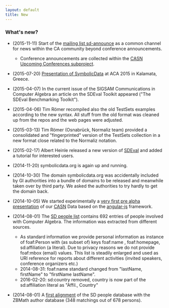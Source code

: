 ```yaml
---
layout: default
title: New
---
```


### What's new?

-   (2015-11-11) Start of the [mailing list sd-announce](http://lists.informatik.uni-leipzig.de/mailman/listinfo/sd-announce) as a common channel for news within the CA community beyond conference announcements.
    -   Conference announcements are collected within the [CASN Upcoming Conferences subproject](CASN "wikilink").

-   (2015-07-20) [Presentation of SymbolicData](Publications "wikilink") at ACA 2015 in Kalamata, Greece.
-   (2015-04-07) In the current issue of the SIGSAM Communications in Computer Algebra an article on the SDEval Toolkit appeared ("The SDEval Benchmarking Toolkit").
-   (2015-04-06) Tim Römer recompiled also the old TestSets examples according to the new syntax. All stuff from the old format was cleaned up from the repos and the web pages were adjusted.
-   (2015-03-13) Tim Römer (Osnabrück, Normaliz team) provided a consolidated and "fingerprinted" version of the TestSets collection in a new format close related to the Normaliz notation.
-   (2015-02-17) Albert Heinle released a new version of [SDEval](SDEval "wikilink") and added a tutorial for interested users.

-   (2014-11-20) symbolicdata.org is again up and running.
-   (2014-10-30) The domain symbolicdata.org was accidentally included by GI authorities into a bundle of domains to be released and meanwhile taken over by third party. We asked the authorities to try hardly to get the domain back.

-   (2014-10-05) We started experimentally a [very first pre alpha presentation](http://symbolicdata.org/info) of our [CASN](CASN "wikilink") Data based on the [angular-js](https://angularjs.org/) framework.

-   (2014-08-01) The [SD people list](http://symbolicdata.org/Data/People/) contains 692 entries of people involved with Computer Algebra. The information was extracted from different sources.
    -   As standard information we provide personal information as instance of foaf:Person with (as subset of) keys foaf:name , foaf:homepage, sd:affiliation (a literal). Due to privacy reasons we do not provide foaf:mbox (email) values. This list is steadily enlarged and used as URI reference for reports about different activities (invited speakers, conference organizers etc.)
    -   2014-08-31: foaf:name standard changed from "lastName, firstName" to "firstName lastName".
    -   2016-02-20: sd:country removed, country is now part of the sd:affiliation literal as "Affil., Country"
-   (2014-08-01) A [first alignment](http://symbolicdata.org/Data/ZBMathPeople/) of the SD people database with the ZBMath author database (348 matchings out of 678 persons).

